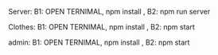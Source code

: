 
Server: B1: OPEN TERNIMAL, npm install , B2: npm run server

Clothes: B1: OPEN TERNIMAL, npm install , B2: npm start


admin: B1: OPEN TERNIMAL, npm install , B2: npm start 

